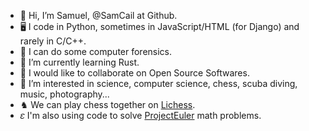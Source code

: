 - 👋 Hi, I’m Samuel, @SamCail at Github.
- 🖥 I code in Python, sometimes in JavaScript/HTML (for Django) and rarely in C/C++.
- 🔬 I can do some computer forensics.
- 🌱 I’m currently learning Rust.
- 👀 I would like to collaborate on Open Source Softwares.
- 💞️ I’m interested in science, computer science, chess, scuba diving, music, photography...
- ♞ We can play chess together on [Lichess](https://lichess.org/@/ElephantFeather).
- 𝜀 I'm also using code to solve [ProjectEuler](https://projecteuler.net/) math problems.

<!---
SamCail/SamCail is a ✨ special ✨ repository because its `README.md` (this file) appears on your GitHub profile.
You can click the Preview link to take a look at your changes.
--->
